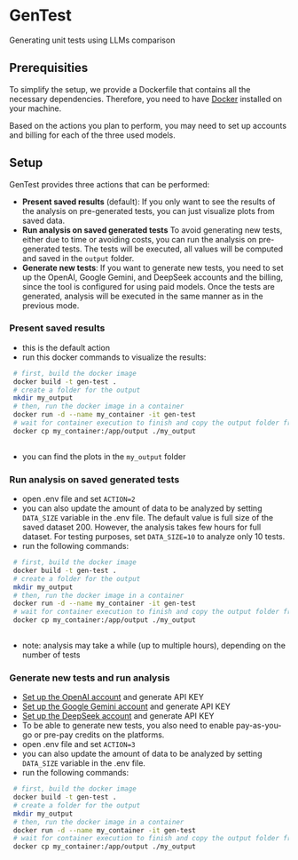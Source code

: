 # GenTest
Generating unit tests using LLMs comparison 

## Prerequisities
To simplify the setup, we provide a Dockerfile that contains all the necessary dependencies.
Therefore, you need to have [Docker](https://docs.docker.com/get-started/introduction/get-docker-desktop/) installed on your machine. 

Based on the actions you plan to perform, you may need to set up accounts and billing for each of the three used models. 

## Setup
GenTest provides three actions that can be performed:
- **Present saved results** (default): If you only want to see the results of the analysis on pre-generated tests, you can just visualize plots from saved data.
- **Run analysis on saved generated tests** To avoid generating new tests, either due to time or avoiding costs, you can run the analysis on pre-generated tests. The tests will be executed, all values will be computed and saved in the `output` folder. 
- **Generate new tests**: If you want to generate new tests, you need to set up the OpenAI, Google Gemini, and DeepSeek accounts and the billing, since the tool is configured for using paid models. Once the tests are generated, analysis will be executed in the same manner as in the previous mode.

### Present saved results
- this is the default action
-  run this docker commands to visualize the results:
```bash
 # first, build the docker image
 docker build -t gen-test .
 # create a folder for the output
 mkdir my_output
 # then, run the docker image in a container
 docker run -d --name my_container -it gen-test
 # wait for container execution to finish and copy the output folder from the container to the host
 docker cp my_container:/app/output ./my_output
 
```
- you can find the plots in the `my_output` folder

### Run analysis on saved generated tests
- open .env file and set `ACTION=2`
- you can also update the amount of data to be analyzed by setting `DATA_SIZE` variable in the .env file. The default value is full size of the saved dataset 200. However, the analysis takes few hours for full dataset. For testing purposes, set `DATA_SIZE=10` to analyze only 10 tests.
- run the following commands:
```bash
 # first, build the docker image
 docker build -t gen-test .
 # create a folder for the output
 mkdir my_output
 # then, run the docker image in a container
 docker run -d --name my_container -it gen-test
 # wait for container execution to finish and copy the output folder from the container to the host
 docker cp my_container:/app/output ./my_output
 
```
- note: analysis may take a while (up to multiple hours), depending on the number of tests

### Generate new tests and run analysis 
- [Set up the OpenAI account](https://auth.openai.com/authorize?audience=https%3A%2F%2Fapi.openai.com%2Fv1&auth0Client=eyJuYW1lIjoiYXV0aDAtc3BhLWpzIiwidmVyc2lvbiI6IjEuMjEuMCJ9&client_id=DRivsnm2Mu42T3KOpqdtwB3NYviHYzwD&device_id=9cfcaec4-f2c6-4921-af7a-7770e5d9b10f&issuer=https%3A%2F%2Fauth.openai.com&nonce=b0hGSUg3SGlhdjd0OTNQMDVyTDA3LWQ2cS5WaFBMYlNzfnlGUjA3aDVtXw%3D%3D&redirect_uri=https%3A%2F%2Fplatform.openai.com%2Fauth%2Fcallback&response_mode=query&response_type=code&scope=openid+profile+email+offline_access&state=Y1VXamEzVU9pR0JiLTlpM0YwUUtMT1o5YUdEOVlnY3FEMjc1WlRrVkxZfg%3D%3D&flow=treatment&screen_hint=signup) and generate API KEY
- [Set up the Google Gemini account](https://aistudio.google.com/apikey?_gl=1*hra5cc*_ga*MzYyMzU1NDIuMTcyNTE5MDA5Mw..*_ga_P1DBVKWT6V*MTczNDIxNDcyMy45LjEuMTczNDIxNDczNS4wLjAuNTczMDg3Mzgw) and generate API KEY
- [Set up the DeepSeek account](https://platform.deepseek.com/api_keys) and generate API KEY
- To be able to generate new tests, you also need to enable pay-as-you-go or pre-pay credits on the platforms. 
- open .env file and set `ACTION=3`
- you can also update the amount of data to be analyzed by setting `DATA_SIZE` variable in the .env file.
- run the following commands:
```bash
 # first, build the docker image
 docker build -t gen-test .
 # create a folder for the output
 mkdir my_output
 # then, run the docker image in a container
 docker run -d --name my_container -it gen-test
 # wait for container execution to finish and copy the output folder from the container to the host
 docker cp my_container:/app/output ./my_output
 
```


